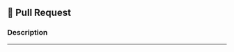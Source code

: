 ## 🚀 Pull Request

### Description
<!-- Provide a clear description about your awesome pull request -->
<!-- Tell us all about your new feature, improvement, or bug fix -->

---
